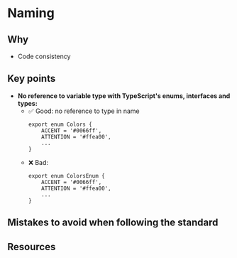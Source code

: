 # Naming

## Why

- Code consistency

## Key points

- **No reference to variable type with TypeScript's enums, interfaces and types:**
  - ✅ Good: no reference to type in name
    ```tsx
    export enum Colors {
        ACCENT = '#0066ff',
        ATTENTION = '#ffea00',
        ...
    }
    ```
  - ❌ Bad:
    ```tsx
    export enum ColorsEnum {
        ACCENT = '#0066ff',
        ATTENTION = '#ffea00',
        ...
    }
    ```

## Mistakes to avoid when following the standard

## Resources
